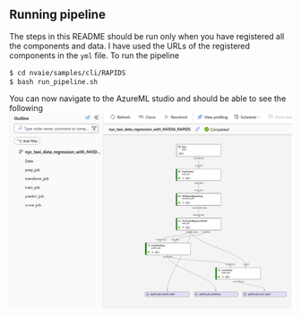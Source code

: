 ## Running pipeline

The steps in this README should be run only when you have registered all the components and data. I have used the URLs of the registered components in the `yml` file. To run the pipeline
```
$ cd nvaie/samples/cli/RAPIDS
$ bash run_pipeline.sh
```

You can now navigate to the AzureML studio and should be able to see the following ![following](imgs/pipeline.png)
